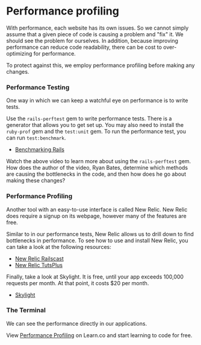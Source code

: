 # Performance profiling 

With performance, each website has its own issues.  So we cannot simply assume that a given piece of code is causing a problem and "fix" it.  We should see the problem for ourselves.  In addition, because improving performance can reduce code readability, there can be cost to over-optimizing for performance.

To protect against this, we employ performance profiling before making any changes.

### Performance Testing

One way in which we can keep a watchful eye on performance is to write tests.  

Use the `rails-perftest` gem to write performance tests.  There is a generator that allows you to get set up.  You may also need to install the `ruby-prof` gem and the `test:unit` gem.  To run the performance test, you can run `test:benchmark`.  

* [Benchmarking Rails](https://www.youtube.com/watch?v=eojUBB_8V_4&feature=youtu.be)

Watch the above video to learn more about using the `rails-perftest` gem.  How does the author of the video, Ryan Bates, determine which methods are causing the bottlenecks in the code, and then how does he go about making these changes?

### Performance Profiling

Another tool with an easy-to-use interface is called New Relic.  New Relic does require a signup on its webpage, however many of the features are free.  

Similar to in our performance tests, New Relic allows us to drill down to find bottlenecks in performance.  To see how to use and install New Relic, you can take a look at the following resources: 

* [New Relic Railscast](http://railscasts.com/episodes/161-three-profiling-tools)
* [New Relic TutsPlus](https://try.newrelic.com/rs/newrelic/images/Tuts%2B_Tutorials_GettingStarted30Minutes.pdf)

Finally, take a look at Skylight.  It is free, until your app exceeds 100,000 requests per month.  At that point, it costs $20 per month.

* [Skylight](https://www.skylight.io)

### The Terminal

We can see the performance directly in our applications.

<p class='util--hide'>View <a href='https://learn.co/lessons/performance-profiling'>Performance Profiling</a> on Learn.co and start learning to code for free.</p>
